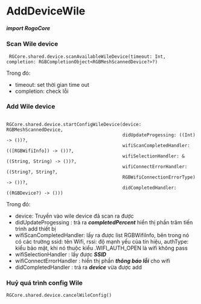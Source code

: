 

# AddDeviceWile

##### import RogoCore

### Scan Wile device
```
 RGCore.shared.device.scanAvailableWileDevice(timeout: Int, completion: RGBCompletionObject<RGBMeshScannedDevice?>?)
 ```
 Trong đó: 
 - timeout: set thời gian time out
 - completion: check lỗi

### Add Wile device
```
                                        
RGCore.shared.device.startConfigWileDevice(device: RGBMeshScannedDevice,
                                           didUpdateProgessing: ((Int) -> ())?,
                                           wifiScanCompletedHandler: (([RGBWifiInfo]) -> ())?,
                                           wifiSelectionHandler: &((String, String) -> ())?,
                                           wifiConnectErrorHandler: ((String?, String?,
                                           RGBWifiConnectionErrorType) -> ())?,
                                           didCompletedHandler: ((RGBDevice?) -> ()))
```

Trong đó:
- device: Truyền vào wile device đã scan ra được
- didUpdateProgessing : trả ra ***completedPercent*** hiển thị phần trăm tiến trình add thiết bị
- wifiScanCompletedHandler: lấy ra được list RGBWifiInfo, bên trong nó có các trường ssid: tên Wifi, rssi: độ mạnh yếu của tín hiệu, authType: kiểu bảo mật, khi nó thuộc kiểu .WIFI_AUTH_OPEN là wifi không pass
- wifiSelectionHandler : lấy được ***SSID***
- wifiConnectErrorHandler : hiển thị phần ***thông báo lỗi*** cho wifi
- didCompletedHandler : trả ra ***device*** vừa được add

### Huỷ quá trình config Wile
```
RGCore.shared.device.cancelWileConfig()
```
